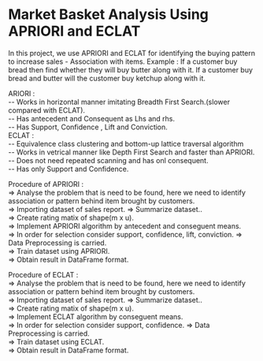 # Market Basket Analysis Using APRIORI and ECLAT

In this project, we use APRIORI and ECLAT for identifying the buying pattern to increase sales - Association with items. 
Example : If a customer buy bread then find whether they will buy butter along with it. If a customer buy bread and butter will the customer buy ketchup along with it.                                                                                                                                 

ARIORI :                                                                                                                                   
     -- Works in horizontal manner imitating Breadth First Search.(slower compared with ECLAT).                                                            
     -- Has antecedent and Consequent as Lhs and rhs.                                                        
     -- Has Support, Confidence , Lift and Conviction.                                                        
ECLAT :                                                                                                                                  
     -- Equivalence class clustering and bottom-up lattice traversal algorithm                                                        
     -- Works in vetrical manner like Depth First Search and faster than APRIORI.                                                        
     -- Does not need repeated scanning and has onl consequent.                                                        
     -- Has only Support and Confidence.                                                        
        
        
        
Procedure of APRIORI :                                                                                                                   
=> Analyse the problem that is need to be found, here we need to identify association or pattern behind item brought by customers.                         
=> Importing dataset of sales report.                                                                                                                            => Summarize dataset..                                                                                                  
=> Create rating matix of shape(m x u).                                                                                                  
=> Implement APRIORI algorithm by antecedent and conseguent means.                                                                                           
=> In order for selection consider support, confidence, lift, conviction.                                                                                        => Data Preprocessing is carried.                                                                                                  
=> Train dataset using APRIORI.                                                                                                  
=> Obtain result in DataFrame format.                                                                                                  

        
Procedure of ECLAT :                                                                                                                                    
=> Analyse the problem that is need to be found, here we need to identify association or pattern behind item brought by customers.                        
=> Importing dataset of sales report.                                                                                                                            => Summarize dataset..                                                                                                  
=> Create rating matix of shape(m x u).                                                                                                  
=> Implement ECLAT algorithm by conseguent means.                                                                                           
=> In order for selection consider support, confidence.                                                                                                         => Data Preprocessing is carried.                                                                                                  
=> Train dataset using ECLAT.                                                                                                  
=> Obtain result in DataFrame format.                                                         

